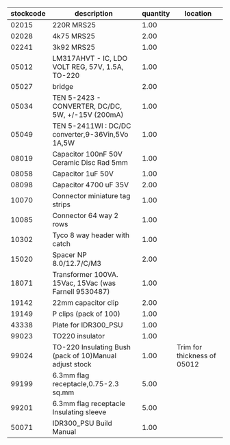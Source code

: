 |stockcode|description|quantity|location|
|---------|-----------|--------|--------|
|02015|220R MRS25|1.00||
|02028|4k75 MRS25|2.00||
|02241|3k92 MRS25|1.00||
|05012|LM317AHVT - IC, LDO VOLT REG, 57V, 1.5A, TO-220|1.00||
|05027|bridge|2.00||
|05034|TEN 5-2423 - CONVERTER, DC/DC, 5W, +/-15V  (200mA)|1.00||
|05049|TEN 5-2411WI : DC/DC converter,9-36Vin,5Vo 1A,5W|1.00||
|08019|Capacitor 100nF 50V Ceramic Disc Rad 5mm|1.00||
|08058|Capacitor 1uF 50V|1.00||
|08098|Capacitor 4700 uF 35V|2.00||
|10070|Connector miniature tag strips|1.00||
|10085|Connector  64 way 2 rows|1.00||
|10302|Tyco 8 way header with catch|1.00||
|15020|Spacer NP 8.0/12.7/C/M3|2.00||
|18071|Transformer 100VA. 15Vac, 15Vac (was Farnell 9530487)|1.00||
|19142|22mm capacitor clip|2.00||
|19149|P clips (pack of 100)|1.00||
|43338|Plate for IDR300_PSU|1.00||
|99023|TO220 insulator|1.00||
|99024|TO-220 Insulating Bush (pack of 10)Manual adjust stock|1.00|Trim for thickness of 05012|
|99199|6.3mm flag receptacle,0.75-2.3 sq.mm|5.00||
|99201|6.3mm flag receptacle Insulating sleeve|5.00||
|50071|IDR300_PSU Build Manual|1.00||
